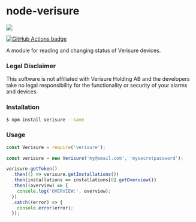# node-verisure

[![](https://badges.greenkeeper.io/ptz0n/node-verisure.svg)](https://greenkeeper.io/)

[![GitHub Actions badge](https://github.com/ptz0n/node-verisure/workflows/Test/badge.svg)](https://github.com/ptz0n/node-verisure/actions?query=workflow%3ATest)

A module for reading and changing status of Verisure devices.

### Legal Disclaimer

This software is not affiliated with Verisure Holding AB and the developers take no legal responsibility for the functionality or security of your alarms and devices.

### Installation

```bash
$ npm install verisure --save
```

### Usage

```javascript
const Verisure = require('verisure');

const verisure = new Verisure('my@email.com', 'mysecretpassword');

verisure.getToken()
  .then(() => verisure.getInstallations())
  .then(installations => installations[0].getOverview())
  .then((overview) => {
    console.log('OVERVIEW:', overview);
  })
  .catch((error) => {
    console.error(error);
  });
```
